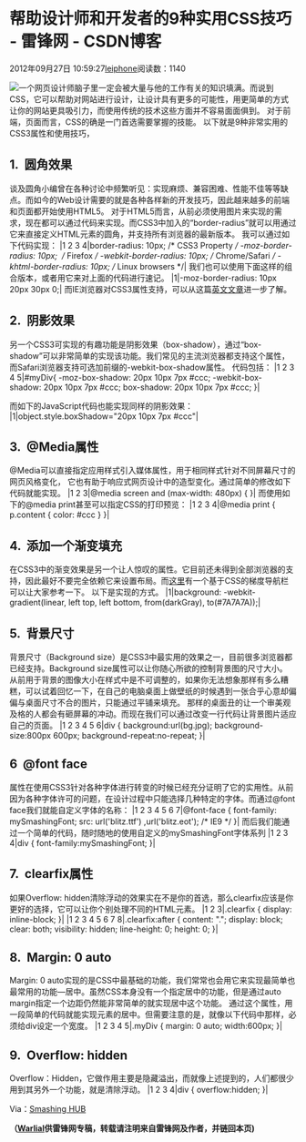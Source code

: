 
# 帮助设计师和开发者的9种实用CSS技巧 - 雷锋网 - CSDN博客


2012年09月27日 10:59:27[leiphone](https://me.csdn.net/leiphone)阅读数：1140


![](http://www.leiphone.com/wp-content/uploads/2012/08/html51.jpg)一个网页设计师脑子里一定会被大量与他的工作有关的知识填满。而说到CSS，它可以帮助对网站进行设计，让设计具有更多的可能性，用更简单的方式让你的网站更具吸引力，而使用传统的技术这些方面并不容易面面俱到。
对于前端，页面而言，CSS的确是一门首选需要掌握的技能。
以下就是9种非常实用的CSS3属性和使用技巧，
## 1.  圆角效果
谈及圆角小编曾在各种讨论中频繁听见：实现麻烦、兼容困难、性能不佳等等缺点。而如今的Web设计需要的就是各种各样新的开发技巧，因此越来越多的前端和页面都开始使用HTML5。
对于HTML5而言，从前必须使用图片来实现的需求，现在都可以通过代码来实现。而CSS3中加入的“border-radius”就可以用通过它来直接定义HTML元素的圆角，并支持所有浏览器的最新版本。
我可以通过如下代码实现：
|1
2
3
4|border-radius: 10px; /* CSS3 Property */
-moz-border-radius: 10px;  /* Firefox */
-webkit-border-radius: 10px; /* Chrome/Safari */
-khtml-border-radius: 10px; /* Linux browsers */|
我们也可以使用下面这样的组合版本，或者用它来对上面的代码进行速记。
|1|-moz-border-radius: 10px 20px 30px 0;|
而IE浏览器对CSS3属性支持，可以从这篇[英文文章](http://smashinghub.com/rounded-corners-with-css3.htm)进一步了解。
## 2.  阴影效果
另一个CSS3可实现的有趣功能是阴影效果（box-shadow），通过“box-shadow”可以非常简单的实现该功能。我们常见的主流浏览器都支持这个属性，而Safari浏览器支持可选加前缀的-webkit-box-shadow属性。
代码包括：
|1
2
3
4
5|\#myDiv{
-moz-box-shadow: 20px 10px 7px \#ccc;
-webkit-box-shadow: 20px 10px 7px \#ccc;
box-shadow: 20px 10px 7px \#ccc;
}|

而如下的JavaScript代码也能实现同样的阴影效果：
|1|object.style.boxShadow="20px 10px 7px \#ccc"|

## 3.  @Media属性
@Media可以直接指定应用样式引入媒体属性，用于相同样式针对不同屏幕尺寸的网页风格变化， 它也有助于响应式网页设计中的造型变化。通过简单的修改如下代码就能实现。
|1
2
3|@media screen and (max-width: 480px) {
}|
而使用如下的@media print甚至可以指定CSS的打印预览：
|1
2
3
4|@media print
{
p.content { color: \#ccc }
}|

## 4.  添加一个渐变填充
在CSS3中的渐变效果是另一个让人惊叹的属性。它目前还未得到全部浏览器的支持，因此最好不要完全依赖它来设置布局。而[这里](http://www.webdesignerwall.com/demo/css3-dropdown-menu/css-gradient-dropdown.html)有一个基于CSS的梯度导航栏可以让大家参考一下。
以下是实现的方式。
|1|background: -webkit-gradient(linear, left top, left bottom, from(darkGray), to(\#7A7A7A));|

## 5.  背景尺寸
背景尺寸（Background size）是CSS3中最实用的效果之一，目前很多浏览器都已经支持。Background size属性可以让你随心所欲的控制背景图的尺寸大小。
从前用于背景的图像大小在样式中是不可调整的，如果你无法想象那样有多么糟糕，可以试着回忆一下，在自己的电脑桌面上做壁纸的时候遇到一张合乎心意却偏偏与桌面尺寸不合的图片，只能通过平铺来填充。
那样的桌面丑的让一个审美观及格的人都会有砸屏幕的冲动。而现在我们可以通过改变一行代码让背景图片适应自己的页面。
|1
2
3
4
5
6|div
{
background:url(bg.jpg);
background-size:800px 600px;
background-repeat:no-repeat;
}|

## 6  @font face
属性在使用CSS3针对各种字体进行转变的时候已经充分证明了它的实用性。从前因为各种字体许可的问题，在设计过程中只能选择几种特定的字体。而通过@font face我们就能自定义字体的名称：
|1
2
3
4
5
6
7|@font-face
{
font-family: mySmashingFont;
src: url('blitz.ttf')
,url('blitz.eot'); /* IE9 */
}|
而后我们能通过一个简单的代码，随时随地的使用自定义的mySmashingFont字体系列
|1
2
3
4|div
{
font-family:mySmashingFont;
}|

## 7.  clearfix属性
如果Overflow: hidden清除浮动的效果实在不是你的首选，那么clearfix应该是你更好的选择，它可以让你个别处理不同的HTML元素。
|1
2
3|.clearfix {
display: inline-block;
}|
|1
2
3
4
5
6
7
8|.clearfix:after {
content: ".";
display: block;
clear: both;
visibility: hidden;
line-height: 0;
height: 0;
}|

## 8.  Margin: 0 auto
Margin: 0 auto实现的是CSS中最基础的功能，我们常常也会用它来实现最简单也最常用的功能—居中。虽然CSS本身没有一个指定居中的功能，但是通过auto margin指定一个边距仍然能非常简单的就实现居中这个功能。
通过这个属性，用一段简单的代码就能实现元素的居中。但需要注意的是，就像以下代码中那样，必须给div设定一个宽度。
|1
2
3
4
5|.myDiv {
margin: 0 auto;
width:600px;
}|

## 9.  Overflow: hidden
Overflow：Hidden，它做作用主要是隐藏溢出，而就像上述提到的，人们都很少用到其另外一个功能，就是清除浮动。
|1
2
3
4|div
{
overflow:hidden;
}|

Via：[Smashing
 HUB](http://smashinghub.com/9-amazing-css-rules-that-save-designers-and-developers.htm)

**（****[Warlial](http://www.leiphone.com/author/xiaolong)****供****雷锋网****专稿，转载请注明来自雷锋网及作者，并链回本页)**

